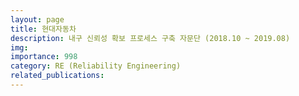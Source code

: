 ```yaml
---
layout: page
title: 현대자동차
description: 내구 신뢰성 확보 프로세스 구축 자문단 (2018.10 ~ 2019.08)
img: 
importance: 998
category: RE (Reliability Engineering)
related_publications:
---
```


